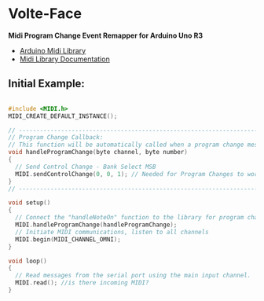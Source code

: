 # Volte-Face
**Midi Program Change Event Remapper for Arduino Uno R3**

- [Arduino Midi Library](https://github.com/FortySevenEffects/arduino_midi_library)
- [Midi Library Documentation](http://arduinomidilib.fortyseveneffects.com/index.html)

## Initial Example:

```c

#include <MIDI.h>
MIDI_CREATE_DEFAULT_INSTANCE();

// ----------------------------------------------------------------------------------------------
// Program Change Callback:
// This function will be automatically called when a program change message (0xC0) has been received.
void handleProgramChange(byte channel, byte number)
{
  // Send Control Change - Bank Select MSB
  MIDI.sendControlChange(0, 0, 1); // Needed for Program Changes to work
}
// ----------------------------------------------------------------------------------------------

void setup()
{
  // Connect the "handleNoteOn" function to the library for program change callback reception.
  MIDI.handleProgramChange(handleProgramChange);
  // Initiate MIDI communications, listen to all channels
  MIDI.begin(MIDI_CHANNEL_OMNI); 
}

void loop()
{
  // Read messages from the serial port using the main input channel.
  MIDI.read(); //is there incoming MIDI?
}

```
